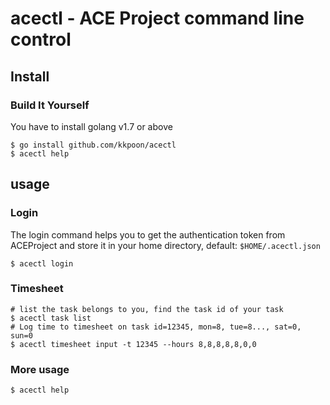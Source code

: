 # acectl - ACE Project command line control

## Install

### Build It Yourself

You have to install golang v1.7 or above

```shell
$ go install github.com/kkpoon/acectl
$ acectl help
```

## usage

### Login

The login command helps you to get the authentication token from ACEProject
and store it in your home directory, default: `$HOME/.acectl.json`

```shell
$ acectl login
```

### Timesheet

```shell
# list the task belongs to you, find the task id of your task
$ acectl task list
# Log time to timesheet on task id=12345, mon=8, tue=8..., sat=0, sun=0
$ acectl timesheet input -t 12345 --hours 8,8,8,8,8,0,0
```

### More usage

```shell
$ acectl help
```